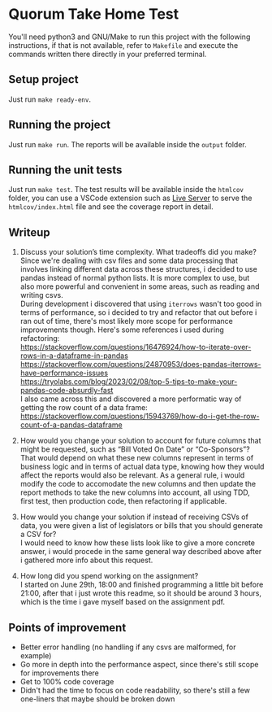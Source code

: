 # Quorum Take Home Test

You'll need python3 and GNU/Make to run this project with the following instructions, if that is not available, refer to `Makefile` and execute the commands written there directly in your preferred terminal.

## Setup project

Just run `make ready-env`.

## Running the project

Just run `make run`. The reports will be available inside the `output` folder.

## Running the unit tests

Just run `make test`. The test results will be available inside the `htmlcov` folder, you can use a VSCode extension such as [Live Server](https://marketplace.visualstudio.com/items?itemName=ritwickdey.LiveServer) to serve the `htmlcov/index.html` file and see the coverage report in detail.

## Writeup
1. Discuss your solution’s time complexity. What tradeoffs did you make?   
Since we're dealing with csv files and some data processing that involves linking different data across these structures, i decided to use pandas instead of normal python lists. It is more complex to use, but also more powerful and convenient in some areas, such as reading and writing csvs.  
During development i discovered that using `iterrows` wasn't too good in terms of performance, so i decided to try and refactor that out before i ran out of time, there's most likely more scope for performance improvements though. Here's some references i used during refactoring:   
https://stackoverflow.com/questions/16476924/how-to-iterate-over-rows-in-a-dataframe-in-pandas  
https://stackoverflow.com/questions/24870953/does-pandas-iterrows-have-performance-issues  
https://tryolabs.com/blog/2023/02/08/top-5-tips-to-make-your-pandas-code-absurdly-fast   
I also came across this and discovered a more performatic way of getting the row count of a data frame:  
https://stackoverflow.com/questions/15943769/how-do-i-get-the-row-count-of-a-pandas-dataframe

2. How would you change your solution to account for future columns that might be requested, such as “Bill Voted On Date” or “Co-Sponsors”?   
That would depend on what these new columns represent in terms of business logic and in terms of actual data type, knowing how they would affect the reports would also be relevant.
As a general rule, i would modify the code to accomodate the new columns and then update the report methods to take the new columns into account, all using TDD, first test, then production code, then refactoring if applicable.

3. How would you change your solution if instead of receiving CSVs of data, you were given a list of legislators or bills that you should generate a CSV for?   
I would need to know how these lists look like to give a more concrete answer, i would procede in the same general way described above after i gathered more info about this request.

4. How long did you spend working on the assignment?   
I started on June 29th, 18:00 and finished programming a little bit before 21:00, after that i just wrote this readme, so it should be around 3 hours, which is the time i gave myself based on the assignment pdf.

## Points of improvement
- Better error handling (no handling if any csvs are malformed, for example)
- Go more in depth into the performance aspect, since there's still scope for improvements there
- Get to 100% code coverage 
- Didn't had the time to focus on code readability, so there's still a few one-liners that maybe should be broken down